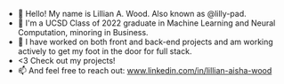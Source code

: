 - 👋 Hello! My name is Lillian A. Wood. Also known as @lilly-pad.
- 👀 I'm a UCSD Class of 2022 graduate in Machine Learning and Neural Computation, minoring in Business.
- 🌱 I have worked on both front and back-end projects and am working actively to get my foot in the door for full stack.
- <3 Check out my projects!
- 📫 And feel free to reach out: www.linkedin.com/in/lillian-aisha-wood

<!---
lilly-pad/lilly-pad is a ✨ special ✨ repository because its `README.md` (this file) appears on your GitHub profile.
You can click the Preview link to take a look at your changes.
--->
